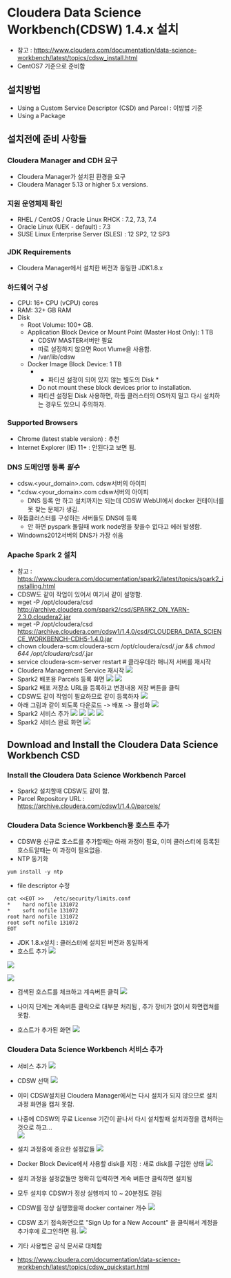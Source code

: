 # Cloudera Data Science Workbench(CDSW) 1.4.x 설치


- 참고 : https://www.cloudera.com/documentation/data-science-workbench/latest/topics/cdsw_install.html
- CentOS7 기준으로 준비함

## 설치방법
  - Using a Custom Service Descriptor (CSD) and Parcel : 이방법 기준
  - Using a Package 
  
## 설치전에 준비 사항들

### Cloudera Manager and CDH 요구
 - Cloudera Manager가 설치된 환경을 요구 
 - Cloudera Manager 5.13 or higher 5.x versions.


### 지원 운영체제 확인
 - RHEL / CentOS / Oracle Linux RHCK : 7.2, 7.3, 7.4
 - Oracle Linux (UEK - default) : 7.3
 - SUSE Linux Enterprise Server (SLES) : 12 SP2, 12 SP3
 
### JDK Requirements
 - Cloudera Manager에서 설치한 버전과 동일한 JDK1.8.x
 
### 하드웨어 구성
 - CPU: 16+ CPU (vCPU) cores
 - RAM: 32+ GB RAM
 - Disk
     - Root Volume: 100+ GB.
     - Application Block Device or Mount Point (Master Host Only): 1 TB
         - CDSW MASTER서버만 필요
         - 따로 설정하지 않으면  Root Vlume을 사용함.    
         - /var/lib/cdsw     
     - Docker Image Block Device: 1 TB
         - * 파티션 설정이 되어 있지 않는 별도의 Disk *
         - Do not mount these block devices prior to installation.
         - 파티션 설정된 Disk 사용하면, 하둡 클러스터의 OS까지 밀고 다시 설치하는 경우도 있으니 주의하자.      
         
### Supported Browsers
  - Chrome (latest stable version) : 추천
  - Internet Explorer (IE) 11+ : 안된다고 보면 됨.
  
### DNS 도메인명 등록  ***필수***
  - cdsw.<your_domain>.com.    cdsw서버의 아이피 
  - *.cdsw.<your_domain>.com  cdsw서버의 아이피
      - DNS 등록 안 하고 설치까지는 되는데 CDSW WebUI에서 docker 컨테이너를 못 찾는 문제가 생김.
  - 하둡클러스터를 구성하는 서버들도 DNS에 등록
      - 안 하면 pyspark 돌릴때 work node명을 찾을수 없다고 에러 발생함.
  - Windowns2012서버의 DNS가 가장 쉬움 
  
### Apache Spark 2 설치
  - 참고 : https://www.cloudera.com/documentation/spark2/latest/topics/spark2_installing.html
  - CDSW도 같이 작업이 있어서 여기서 같이 설명함.
  - wget -P  /opt/cloudera/csd   http://archive.cloudera.com/spark2/csd/SPARK2_ON_YARN-2.3.0.cloudera2.jar
  - wget -P  /opt/cloudera/csd   https://archive.cloudera.com/cdsw1/1.4.0/csd/CLOUDERA_DATA_SCIENCE_WORKBENCH-CDH5-1.4.0.jar
  - chown cloudera-scm:cloudera-scm  /opt/cloudera/csd/*.jar && chmod 644 /opt/cloudera/csd/*.jar 
  - service cloudera-scm-server restart  # 클라우데라 매니저 서버를 재시작
  - Cloudera Management Service 재시작
  ![](01.jpg)
  - Spark2 배포용 Parcels 등록 화면
  ![](02.jpg)
  ![](03.jpg)
  - Spark2 배포 저장소 URL을 등록하고 변경내용 저장 버튼을 클릭
  - CDSW도 같이 작업이 필요하므로 같이 등록하자
  ![](04.jpg)
  - 아래 그림과 같이 되도록 다운로드 -> 배포 -> 활성화 
  ![](05.jpg)
  - Spark2 서비스 추가
  ![](06.jpg)
  ![](07.jpg)
  ![](08.jpg)
  ![](09.jpg)
  - Spark2 서비스 완료 화면
  ![](10.jpg)
   

## Download and Install the Cloudera Data Science Workbench CSD

### Install the Cloudera Data Science Workbench Parcel
  - Spark2 설치할때 CDSW도 같이 함.
  - Parcel Repository URL : https://archive.cloudera.com/cdsw1/1.4.0/parcels/
  

### Cloudera Data Science Workbench용 호스트 추가
- CDSW용 신규로 호스트를 추가할때는 아래 과정이 필요, 이미 클러스터에 등록된 호스트알때는 이 과정이 필요없음.
- NTP 동기화
```
yum install -y ntp
```

- file descriptor 수정
```
cat <<EOT >>   /etc/security/limits.conf
*    hard nofile 131072
*    soft nofile 131072
root hard nofile 131072
root soft nofile 131072
EOT
```
- JDK 1.8.x설치 : 클러스터에 설치된 버전과 동일하게
- 호스트 추가
![](11.jpg)

![](12.jpg)

![](13.jpg)

- 검색된 호스트를 체크하고 계속버튼 클릭
![](14.jpg)

- 나머지 단계는 계속버튼 클릭으로 대부분 처리됨 , 추가 장비가 없어서 화면캡쳐를 못함.
- 호스트가 추가된 화면
![](15.jpg)



### Cloudera Data Science Workbench 서비스 추가
  - 서비스 추가 
  ![](06.jpg)
  
  - CDSW 선택
![](16.jpg)

- 이미 CDSW설치된 Cloudera Manager에서는 다시 설치가 되지 않으므로 설치 과정 화면을 캡처 못함.
- 나중에 CDSW의 무료 License 기간이 끝나서 다시 설치할때 설치과정을 캡처하는 것으로 하고...   
![](17.jpg)
  
- 설치 과정중에 중요한 설정값들
![](18.jpg)

- Docker Block Device에서 사용할 disk를 지정 : 새로 disk를 구입한 상태
![](19.jpg)

- 설치 과정을 설정값들만 정확히 입력하면 계속 버튼만 클릭하면 설치됨
- 모두 설치후 CDSW가 정상 실행까지 10 ~ 20분정도 걸림
- CDSW를 정상 실행했을때 docker container 개수
![](20.jpg)

- CDSW 초기 접속화면으로 "Sign Up for a New Account" 을 클릭해서 계정을 추가후에 로그인하면 됨.
![](21.jpg)
 
- 기타 사용법은 공식 문서로 대체함
- https://www.cloudera.com/documentation/data-science-workbench/latest/topics/cdsw_quickstart.html
  

  
